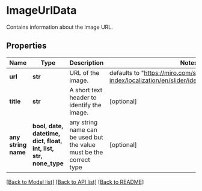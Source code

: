 # ImageUrlData

Contains information about the image URL.

## Properties
Name | Type | Description | Notes
------------ | ------------- | ------------- | -------------
**url** | **str** | URL of the image. | defaults to "https://miro.com/static/images/page/mr-index/localization/en/slider/ideation_brainstorming.png"
**title** | **str** | A short text header to identify the image. | [optional] 
**any string name** | **bool, date, datetime, dict, float, int, list, str, none_type** | any string name can be used but the value must be the correct type | [optional]

[[Back to Model list]](../README.md#documentation-for-models) [[Back to API list]](../README.md#documentation-for-api-endpoints) [[Back to README]](../README.md)


